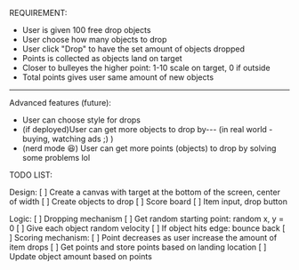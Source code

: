 REQUIREMENT: 
* User is given 100 free drop objects
* User choose how many objects to drop
* User click "Drop" to have the set amount of objects dropped
* Points is collected as objects land on target
* Closer to bulleyes the higher point: 1-10 scale on target, 0 if outside
* Total points gives user same amount of new objects 
----
Advanced features (future): 
* User can choose style for drops 
* (if deployed)User can get more objects to drop by--- (in real world - buying, watching ads ;) ) 
* (nerd mode 😆) User can get more points (objects) to drop by solving some problems lol 

TODO LIST:  

Design: 
[ ] Create a canvas with target at the bottom of the screen, center of width
[ ] Create objects to drop 
[ ] Score board
[ ] Item input, drop button 

Logic: 
[ ] Dropping mechanism
    [ ] Get random starting point: random x, y = 0
    [ ] Give each object random velocity 
    [ ] If object hits edge: bounce back
[ ] Scoring mechanism:
    [ ] Point decreases as user increase the amount of item drops 
    [ ] Get points and store points based on landing location 
    [ ] Update object amount based on points 